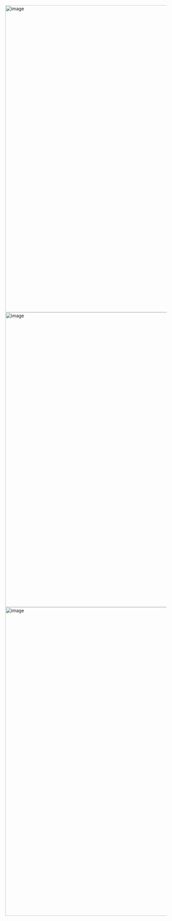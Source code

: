 <img width="1868" height="959" alt="image" src="https://github.com/user-attachments/assets/2e66fce0-de33-45bc-87f8-1419510f6df2" />

<img width="1870" height="921" alt="image" src="https://github.com/user-attachments/assets/ff473802-7822-4de6-a8a4-225c8b5e3ba0" />


<img width="1868" height="964" alt="image" src="https://github.com/user-attachments/assets/96aa4004-44f5-497d-a7e9-ccda79807e1a" />
